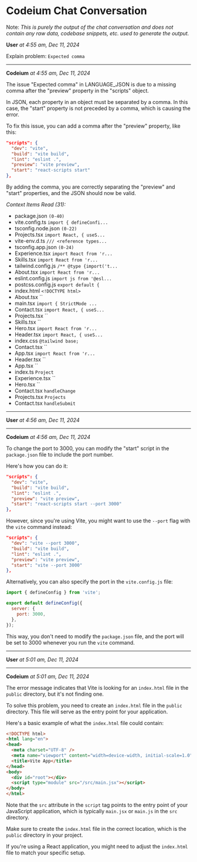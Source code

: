 # Codeium Chat Conversation

Note: _This is purely the output of the chat conversation and does not contain any raw data, codebase snippets, etc. used to generate the output._

**User** _at 4:55 am, Dec 11, 2024_

Explain problem: `Expected comma`

---

**Codeium** _at 4:55 am, Dec 11, 2024_



The issue "Expected comma" in LANGUAGE_JSON is due to a missing comma after the "preview" property in the "scripts" object.

In JSON, each property in an object must be separated by a comma. In this case, the "start" property is not preceded by a comma, which is causing the error.

To fix this issue, you can add a comma after the "preview" property, like this:

```json
"scripts": {
  "dev": "vite",
  "build": "vite build",
  "lint": "eslint .",
  "preview": "vite preview",
  "start": "react-scripts start"
},
```

By adding the comma, you are correctly separating the "preview" and "start" properties, and the JSON should now be valid.

_Context Items Read (31):_

- package.json `(0-40)`
- vite.config.ts `import { defineConfi...`
- tsconfig.node.json `(0-22)`
- Projects.tsx `import React, { useS...`
- vite-env.d.ts `/// <reference types...`
- tsconfig.app.json `(0-24)`
- Experience.tsx `import React from 'r...`
- Skills.tsx `import React from 'r...`
- tailwind.config.js `/** @type {import('t...`
- About.tsx `import React from 'r...`
- eslint.config.js `import js from '@esl...`
- postcss.config.js `export default {`
- index.html `<!DOCTYPE html>`
- About.tsx ``
- main.tsx `import { StrictMode ...`
- Contact.tsx `import React, { useS...`
- Projects.tsx ``
- Skills.tsx ``
- Hero.tsx `import React from 'r...`
- Header.tsx `import React, { useS...`
- index.css `@tailwind base;`
- Contact.tsx ``
- App.tsx `import React from 'r...`
- Header.tsx ``
- App.tsx ``
- index.ts `Project`
- Experience.tsx ``
- Hero.tsx ``
- Contact.tsx `handleChange`
- Projects.tsx `Projects`
- Contact.tsx `handleSubmit`


---

**User** _at 4:56 am, Dec 11, 2024_



---

**Codeium** _at 4:56 am, Dec 11, 2024_



To change the port to 3000, you can modify the "start" script in the `package.json` file to include the port number.

Here's how you can do it:

```json
"scripts": {
  "dev": "vite",
  "build": "vite build",
  "lint": "eslint .",
  "preview": "vite preview",
  "start": "react-scripts start --port 3000"
},
```

However, since you're using Vite, you might want to use the `--port` flag with the `vite` command instead:

```json
"scripts": {
  "dev": "vite --port 3000",
  "build": "vite build",
  "lint": "eslint .",
  "preview": "vite preview",
  "start": "vite --port 3000"
},
```

Alternatively, you can also specify the port in the `vite.config.js` file:

```javascript
import { defineConfig } from 'vite';

export default defineConfig({
  server: {
    port: 3000,
  },
});
```

This way, you don't need to modify the `package.json` file, and the port will be set to 3000 whenever you run the `vite` command.

---

**User** _at 5:01 am, Dec 11, 2024_



---

**Codeium** _at 5:01 am, Dec 11, 2024_



The error message indicates that Vite is looking for an `index.html` file in the `public` directory, but it's not finding one.

To solve this problem, you need to create an `index.html` file in the `public` directory. This file will serve as the entry point for your application.

Here's a basic example of what the `index.html` file could contain:

```html
<!DOCTYPE html>
<html lang="en">
<head>
  <meta charset="UTF-8" />
  <meta name="viewport" content="width=device-width, initial-scale=1.0" />
  <title>Vite App</title>
</head>
<body>
  <div id="root"></div>
  <script type="module" src="/src/main.jsx"></script>
</body>
</html>
```

Note that the `src` attribute in the `script` tag points to the entry point of your JavaScript application, which is typically `main.jsx` or `main.js` in the `src` directory.

Make sure to create the `index.html` file in the correct location, which is the `public` directory in your project.

If you're using a React application, you might need to adjust the `index.html` file to match your specific setup.